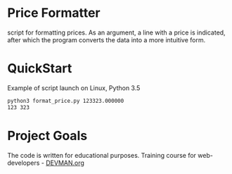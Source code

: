 # Price Formatter

script for formatting prices.
As an argument, a line with a price is indicated, after which the program converts the data into a more intuitive form.

# QuickStart

Example of script launch on Linux, Python 3.5

```bash
python3 format_price.py 123323.000000 
123 323
```

# Project Goals

The code is written for educational purposes. Training course for web-developers - [DEVMAN.org](https://devman.org)
